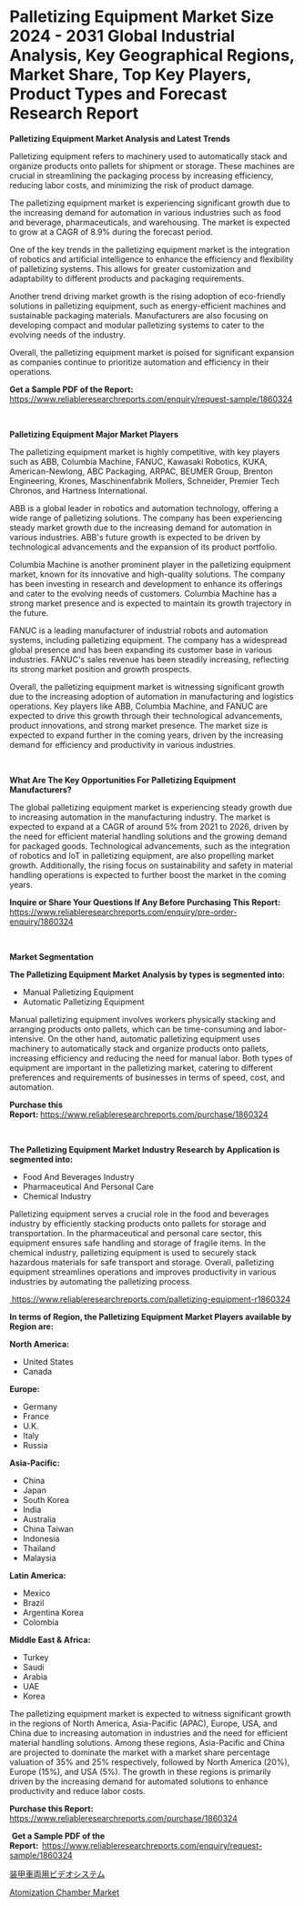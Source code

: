<p><h1>Palletizing Equipment Market Size 2024 - 2031 Global Industrial Analysis, Key Geographical Regions, Market Share, Top Key Players, Product Types and Forecast Research Report</h1></p><p><strong>Palletizing Equipment Market Analysis and Latest Trends</strong></p>
<p><p>Palletizing equipment refers to machinery used to automatically stack and organize products onto pallets for shipment or storage. These machines are crucial in streamlining the packaging process by increasing efficiency, reducing labor costs, and minimizing the risk of product damage.</p><p>The palletizing equipment market is experiencing significant growth due to the increasing demand for automation in various industries such as food and beverage, pharmaceuticals, and warehousing. The market is expected to grow at a CAGR of 8.9% during the forecast period.</p><p>One of the key trends in the palletizing equipment market is the integration of robotics and artificial intelligence to enhance the efficiency and flexibility of palletizing systems. This allows for greater customization and adaptability to different products and packaging requirements.</p><p>Another trend driving market growth is the rising adoption of eco-friendly solutions in palletizing equipment, such as energy-efficient machines and sustainable packaging materials. Manufacturers are also focusing on developing compact and modular palletizing systems to cater to the evolving needs of the industry.</p><p>Overall, the palletizing equipment market is poised for significant expansion as companies continue to prioritize automation and efficiency in their operations.</p></p>
<p><strong>Get a Sample PDF of the Report:&nbsp;</strong> <a href="https://www.reliableresearchreports.com/enquiry/request-sample/1860324">https://www.reliableresearchreports.com/enquiry/request-sample/1860324</a></p>
<p>&nbsp;</p>
<p><strong>Palletizing Equipment Major Market Players</strong></p>
<p><p>The palletizing equipment market is highly competitive, with key players such as ABB, Columbia Machine, FANUC, Kawasaki Robotics, KUKA, American-Newlong, ABC Packaging, ARPAC, BEUMER Group, Brenton Engineering, Krones, Maschinenfabrik Mollers, Schneider, Premier Tech Chronos, and Hartness International.</p><p>ABB is a global leader in robotics and automation technology, offering a wide range of palletizing solutions. The company has been experiencing steady market growth due to the increasing demand for automation in various industries. ABB's future growth is expected to be driven by technological advancements and the expansion of its product portfolio.</p><p>Columbia Machine is another prominent player in the palletizing equipment market, known for its innovative and high-quality solutions. The company has been investing in research and development to enhance its offerings and cater to the evolving needs of customers. Columbia Machine has a strong market presence and is expected to maintain its growth trajectory in the future.</p><p>FANUC is a leading manufacturer of industrial robots and automation systems, including palletizing equipment. The company has a widespread global presence and has been expanding its customer base in various industries. FANUC's sales revenue has been steadily increasing, reflecting its strong market position and growth prospects.</p><p>Overall, the palletizing equipment market is witnessing significant growth due to the increasing adoption of automation in manufacturing and logistics operations. Key players like ABB, Columbia Machine, and FANUC are expected to drive this growth through their technological advancements, product innovations, and strong market presence. The market size is expected to expand further in the coming years, driven by the increasing demand for efficiency and productivity in various industries.</p></p>
<p>&nbsp;</p>
<p><strong>What Are The Key Opportunities For Palletizing Equipment Manufacturers?</strong></p>
<p><p>The global palletizing equipment market is experiencing steady growth due to increasing automation in the manufacturing industry. The market is expected to expand at a CAGR of around 5% from 2021 to 2026, driven by the need for efficient material handling solutions and the growing demand for packaged goods. Technological advancements, such as the integration of robotics and IoT in palletizing equipment, are also propelling market growth. Additionally, the rising focus on sustainability and safety in material handling operations is expected to further boost the market in the coming years.</p></p>
<p><strong>Inquire or Share Your Questions If Any Before Purchasing This Report:</strong> <a href="https://www.reliableresearchreports.com/enquiry/pre-order-enquiry/1860324">https://www.reliableresearchreports.com/enquiry/pre-order-enquiry/1860324</a></p>
<p>&nbsp;</p>
<p><strong>Market Segmentation</strong></p>
<p><strong>The Palletizing Equipment Market Analysis by types is segmented into:</strong></p>
<p><ul><li>Manual Palletizing Equipment</li><li>Automatic Palletizing Equipment</li></ul></p>
<p><p>Manual palletizing equipment involves workers physically stacking and arranging products onto pallets, which can be time-consuming and labor-intensive. On the other hand, automatic palletizing equipment uses machinery to automatically stack and organize products onto pallets, increasing efficiency and reducing the need for manual labor. Both types of equipment are important in the palletizing market, catering to different preferences and requirements of businesses in terms of speed, cost, and automation.</p></p>
<p><strong>Purchase this Report:&nbsp;</strong><a href="https://www.reliableresearchreports.com/purchase/1860324">https://www.reliableresearchreports.com/purchase/1860324</a></p>
<p>&nbsp;</p>
<p><strong>The Palletizing Equipment Market Industry Research by Application is segmented into:</strong></p>
<p><ul><li>Food And Beverages Industry</li><li>Pharmaceutical And Personal Care</li><li>Chemical Industry</li></ul></p>
<p><p>Palletizing equipment serves a crucial role in the food and beverages industry by efficiently stacking products onto pallets for storage and transportation. In the pharmaceutical and personal care sector, this equipment ensures safe handling and storage of fragile items. In the chemical industry, palletizing equipment is used to securely stack hazardous materials for safe transport and storage. Overall, palletizing equipment streamlines operations and improves productivity in various industries by automating the palletizing process.</p></p>
<p><a href="https://www.reliableresearchreports.com/palletizing-equipment-r1860324">&nbsp;https://www.reliableresearchreports.com/palletizing-equipment-r1860324</a></p>
<p><strong>In terms of Region, the Palletizing Equipment Market Players available by Region are:</strong></p>
<p>
    <p> <strong> North America: </strong>
        <ul>
            <li>United States</li>
            <li>Canada</li>
        </ul>
        </p> 
    <p> <strong> Europe: </strong>
        <ul>
            <li>Germany</li>
            <li>France</li>
            <li>U.K.</li>
            <li>Italy</li>
            <li>Russia</li>
        </ul>
        </p> 
    <p> <strong> Asia-Pacific: </strong>
        <ul>
            <li>China</li>
            <li>Japan</li>
            <li>South Korea</li>
            <li>India</li>
            <li>Australia</li>
            <li>China Taiwan</li>
            <li>Indonesia</li>
            <li>Thailand</li>
            <li>Malaysia</li>
        </ul>
        </p> 
    <p> <strong> Latin America: </strong>
        <ul>
            <li>Mexico</li>
            <li>Brazil</li>
            <li>Argentina Korea</li>
            <li>Colombia</li>
        </ul>
        </p> 
    <p> <strong> Middle East & Africa: </strong>
        <ul>
            <li>Turkey</li>
            <li>Saudi</li>
            <li>Arabia</li>
            <li>UAE</li>
            <li>Korea</li>
        </ul>
    </p>
    </p>
<p><p>The palletizing equipment market is expected to witness significant growth in the regions of North America, Asia-Pacific (APAC), Europe, USA, and China due to increasing automation in industries and the need for efficient material handling solutions. Among these regions, Asia-Pacific and China are projected to dominate the market with a market share percentage valuation of 35% and 25% respectively, followed by North America (20%), Europe (15%), and USA (5%). The growth in these regions is primarily driven by the increasing demand for automated solutions to enhance productivity and reduce labor costs.</p></p>
<p><strong>Purchase this Report: </strong><a href="https://www.reliableresearchreports.com/purchase/1860324">https://www.reliableresearchreports.com/purchase/1860324</a></p>
<p>&nbsp;<strong>Get a Sample PDF of the Report:&nbsp;&nbsp;</strong><a href="https://www.reliableresearchreports.com/enquiry/request-sample/1860324">https://www.reliableresearchreports.com/enquiry/request-sample/1860324</a></p>
<p><strong></strong></p>
<p><p><a href="https://github.com/pepo3k/Market-Research-Report-List-2/blob/main/2645419160318.md">装甲車両用ビデオシステム</a></p><p><a href="https://github.com/JuliaFadel1922/Market-Research-Report-List-1/blob/main/atomization-chamber-market.md">Atomization Chamber Market</a></p></p>
